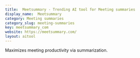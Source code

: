 ```yaml
---
title:  Meetsummary - Trending AI tool for Meeting summaries
display_name:  Meetsummary
category: Meeting summaries
category_slug: meeting-summaries
key: meetsummary_com
website: https://meetsummary.com/
layout: aitool
---
```


Maximizes meeting productivity via summarization.
